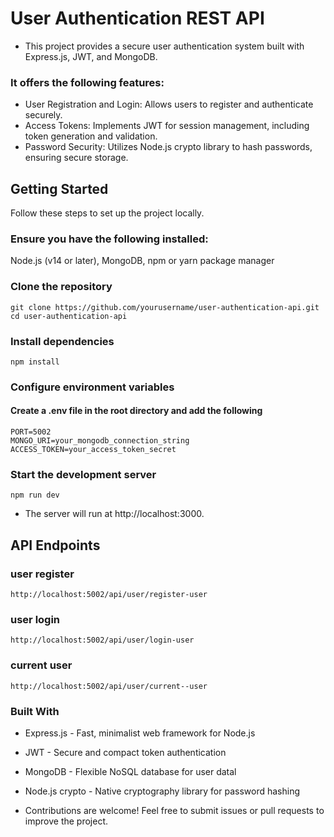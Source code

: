 # User Authentication REST API
- This project provides a secure user authentication system built with Express.js, JWT, and MongoDB.
### It offers the following features:
- User Registration and Login: Allows users to register and authenticate securely.
- Access Tokens: Implements JWT for session management, including token generation and validation.
- Password Security: Utilizes Node.js crypto library to hash passwords, ensuring secure storage.

## Getting Started
Follow these steps to set up the project locally.

### Ensure you have the following installed:
Node.js (v14 or later),
MongoDB,
npm or yarn package manager

### Clone the repository
    git clone https://github.com/yourusername/user-authentication-api.git
    cd user-authentication-api
### Install dependencies
    npm install
### Configure environment variables
#### Create a .env file in the root directory and add the following
    PORT=5002
    MONGO_URI=your_mongodb_connection_string
    ACCESS_TOKEN=your_access_token_secret
### Start the development server
    npm run dev
- The server will run at http://localhost:3000.
## API Endpoints
### user register
    http://localhost:5002/api/user/register-user	
### user login
    http://localhost:5002/api/user/login-user
### current user
    http://localhost:5002/api/user/current--user
### Built With
- Express.js - Fast, minimalist web framework for Node.js
- JWT - Secure and compact token authentication
- MongoDB - Flexible NoSQL database for user datal
- Node.js crypto - Native cryptography library for password hashing

- Contributions are welcome! Feel free to submit issues or pull requests to improve the project.



  




